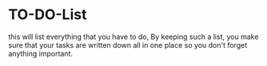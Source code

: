 # TO-DO-List
this will list everything that you have to do, By keeping such a list, you make sure that your tasks are written down all in one place so you don't forget anything important.
